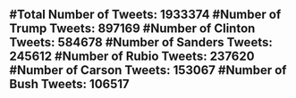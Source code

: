 #Total Number of Tweets: 1933374 
#Number of Trump Tweets: 897169
#Number of Clinton Tweets: 584678
#Number of Sanders Tweets: 245612
#Number of Rubio Tweets: 237620
#Number of Carson Tweets: 153067
#Number of Bush Tweets: 106517
---
